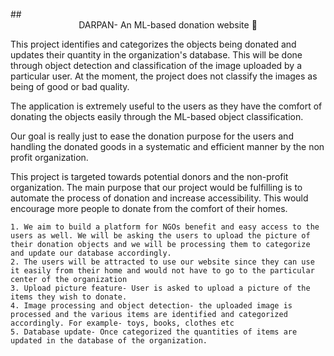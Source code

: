 
<br>
<ONGOING PROJECT!!>
## <div align="center">DARPAN- An ML-based donation website 🚀 </div>

This project identifies and categorizes the objects being donated and updates their quantity in the organization's database. This will be done through object detection and classification of the image uploaded by a particular user. At the moment, the project does not  classify the images as being of good or bad quality.

The application is extremely useful to the users as they have the comfort of donating the objects easily through the ML-based object classification.

Our goal is really just to ease the donation purpose for the users and handling the donated goods in a systematic and efficient manner by the non profit organization.

This project is targeted towards potential donors and the non-profit organization.
The main purpose that our project would be fulfilling is to automate the process of donation and increase accessibility. This would encourage more people to donate from the comfort of their homes.



```commandline
1. We aim to build a platform for NGOs benefit and easy access to the users as well. We will be asking the users to upload the picture of their donation objects and we will be processing them to categorize and update our database accordingly. 
2. The users will be attracted to use our website since they can use it easily from their home and would not have to go to the particular center of the organization
3. Upload picture feature- User is asked to upload a picture of the items they wish to donate. 
4. Image processing and object detection- the uploaded image is processed and the various items are identified and categorized accordingly. For example- toys, books, clothes etc
5. Database update- Once categorized the quantities of items are updated in the database of the organization. 
```
